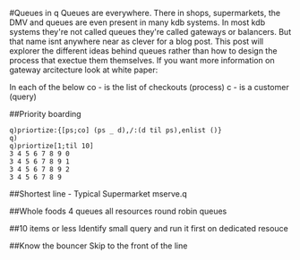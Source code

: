 #Queues in q
Queues are everywhere. There in shops, supermarkets, the DMV and queues are even present in many kdb systems.
In most kdb systems they're not called queues they're called gateways or balancers. But that name isnt anywhere near as clever for a blog post.
This post will explorer the different ideas behind queues rather than how to design the process that exectue them themselves.
If you want more information on gateway arcitecture look at white paper:

In each of the below 
co - is the list of checkouts (process) 
c - is a customer (query) 

##Priority boarding 

```
q)priortize:{[ps;co] (ps _ d),/:(d til ps),enlist ()}
q)
q)priortize[1;til 10]
3 4 5 6 7 8 9 0
3 4 5 6 7 8 9 1
3 4 5 6 7 8 9 2
3 4 5 6 7 8 9
```

##Shortest line - Typical Supermarket
mserve.q

##Whole foods
4 queues 
all resources round robin queues

##10 items or less
Identify small query and run it first on dedicated resouce

##Know the bouncer
Skip to the front of the line



